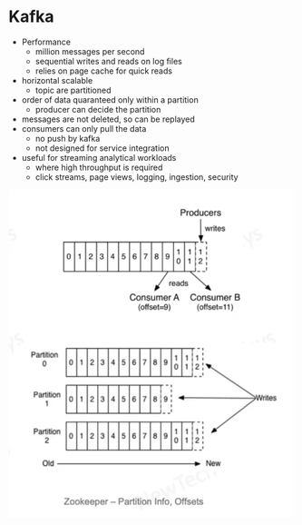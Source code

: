 # Kafka

- Performance 
  - million messages per second
  - sequential writes and reads on log files
  - relies on page cache for quick reads
- horizontal scalable
  - topic are partitioned
- order of data quaranteed only within a partition
  - producer can decide the partition
- messages are not deleted, so can be replayed
- consumers can only pull the data 
  - no push by kafka
  - not designed for service integration
- useful for streaming analytical workloads
  - where high throughput is required
  - click streams, page views, logging, ingestion, security


![Alt text](./images/image-24.png)